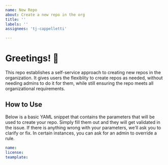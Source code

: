 ```yaml
---
name: New Repo
about: Create a new repo in the org
title: ''
labels: ''
assignees: 'tj-cappelletti'

---
```


# Greetings! :wave:
This repo establishes a self-service approach to creating new repos in the organization.
It gives users the flexiblity to create repos as needed, without needing admins to do it for them, while still ensuring the repo meets all organizational requirements.

## How to Use
Below is a basic YAML snippet that contains the parameters that will be used to create your repo.
Simply fill them out and they will get validated in the issue.
If there is anything wrong with your parameters, we'll ask you to clarify or fix.
In certain instances, you can ask for an admin to override a rule.

``` yaml
name:
license:
teamplate:
```